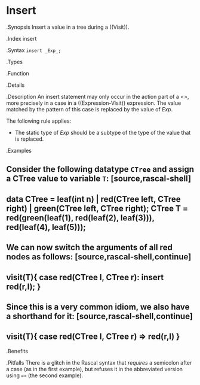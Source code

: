 # Insert

.Synopsis
Insert a value in a tree during a ((Visit)).

.Index
insert

.Syntax
`insert _Exp_;`

.Types

.Function

.Details

.Description
An insert statement may only occur in the action part of a <<Pattern With Action>>, more precisely in
a case in a ((Expression-Visit)) expression. The value matched by the pattern of this case is replaced by the value of _Exp_.

The following rule applies:

*  The static type of _Exp_ should be a subtype of the type of the value that is replaced.

.Examples

Consider the following datatype `CTree` and assign a CTree value to variable `T`:
[source,rascal-shell]
----
data CTree = leaf(int n) | red(CTree left, CTree right) | green(CTree left, CTree right);
CTree T = red(green(leaf(1), red(leaf(2), leaf(3))), red(leaf(4), leaf(5)));
----
We can now switch the arguments of all red nodes as follows:
[source,rascal-shell,continue]
----
visit(T){
  case red(CTree l, CTree r): insert red(r,l);
}
----
Since this is a very common idiom, we also have a shorthand for it:
[source,rascal-shell,continue]
----
visit(T){
  case red(CTree l, CTree r) => red(r,l)
}
----

.Benefits

.Pitfalls
There is a glitch in the Rascal syntax that _requires_ a semicolon after a case (as in the first example),
but refuses it in the abbreviated version using `=>` (the second example).

